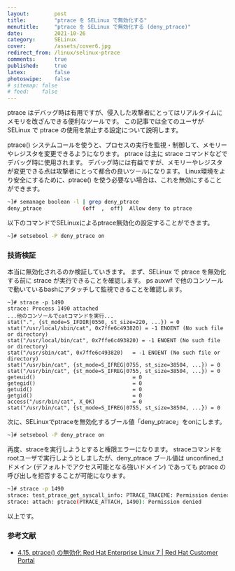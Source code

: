 ```yaml
---
layout:        post
title:         "ptrace を SELinux で無効化する"
menutitle:     "ptrace を SELinux で無効化する (deny_ptrace)"
date:          2021-10-26
category:      SELinux
cover:         /assets/cover6.jpg
redirect_from: /linux/selinux-ptrace
comments:      true
published:     true
latex:         false
photoswipe:    false
# sitemap: false
# feed:    false
---
```


ptrace はデバッグ時は有用ですが、侵入した攻撃者にとってはリアルタイムにメモリを改ざんできる便利なツールです。
この記事では全てのユーザが SELinux で ptrace の使用を禁止する設定について説明します。

ptrace() システムコールを使うと、プロセスの実行を監視・制御して、メモリーやレジスタを変更できるようになります。
ptrace は主に strace コマンドなどでデバッグ時に使用されます。
デバッグ時には有益ですが、メモリーやレジスタが変更できる点は攻撃者にとって都合の良いツールになります。
Linux環境をより安全にするために、ptrace() を使う必要ない場合は、これを無効にすることができます。
```bash
~]# semanage boolean -l | grep deny_ptrace
deny_ptrace             (off  ,  off)  Allow deny to ptrace
```
以下のコマンドでSELinuxによるptrace無効化の設定することができます。
```bash
~]# setsebool -P deny_ptrace on
```

### 技術検証

本当に無効化されるのか検証していきます。
まず、SELinux で ptrace を無効化する前に strace が実行できることを確認します。
ps auxwf で他のコンソールで動いているbashにアタッチして監視できることを確認します。
```
~]# strace -p 1490
strace: Process 1490 attached
...他のコンソールでcatコマンドを実行...
stat(".", {st_mode=S_IFDIR|0550, st_size=220, ...}) = 0
stat("/usr/local/sbin/cat", 0x7ffe6c493820) = -1 ENOENT (No such file or directory)
stat("/usr/local/bin/cat", 0x7ffe6c493820) = -1 ENOENT (No such file or directory)
stat("/usr/sbin/cat", 0x7ffe6c493820)   = -1 ENOENT (No such file or directory)
stat("/usr/bin/cat", {st_mode=S_IFREG|0755, st_size=38504, ...}) = 0
stat("/usr/bin/cat", {st_mode=S_IFREG|0755, st_size=38504, ...}) = 0
geteuid()                               = 0
getegid()                               = 0
getuid()                                = 0
getgid()                                = 0
access("/usr/bin/cat", X_OK)            = 0
stat("/usr/bin/cat", {st_mode=S_IFREG|0755, st_size=38504, ...}) = 0
```
次に、SELinuxでptraceを無効化するブール値「deny_ptrace」をonにします。
```bash
~]# setsebool -P deny_ptrace on
```
再度、straceを実行しようとすると権限エラーになります。
straceコマンドをrootユーザで実行しようとしましたが、deny_ptrace ブール値は unconfined_t ドメイン (デフォルトでアクセス可能となる強いドメイン) であっても ptrace の呼び出しを拒否することが可能になります。
```bash
~]# strace -p 1490
strace: test_ptrace_get_syscall_info: PTRACE_TRACEME: Permission denied
strace: attach: ptrace(PTRACE_ATTACH, 1490): Permission denied
```

以上です。


### 参考文献

- [4.15. ptrace() の無効化 Red Hat Enterprise Linux 7 \| Red Hat Customer Portal](https://access.redhat.com/documentation/ja-jp/red_hat_enterprise_linux/7/html/selinux_users_and_administrators_guide/sect-security-enhanced_linux-working_with_selinux-disable_ptrace)
